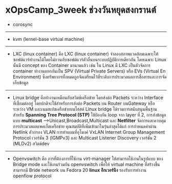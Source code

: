 # xOpsCamp_3week ช่วงวันหยุดสงกรานต์ 
* corosync
-------------------------------------------------------------------------------------------------------------
* kvm (lernel-base virtual machine)
-------------------------------------------------------------------------------------------------------------
* LXC (linux container) คือ LXC (linux container)
จำลองสภาพแวดล้อมเฉพาะให้ซอฟต์แวร์ทำงานได้โดยไม่กวนกับซอฟต์แวร์ตัวอื่นบนระบบปฏิบัติการเดียวกัน 
โดยเฉพาะ Linux นั้นมี concept ของ Container มานานแล้ว เช่น ใน Linux มี LXC เป็นตัวจัดการ 
container ทำงานแยกกันเป็น SPV (Virtual Private Servers) หรือ EVs (Virtual En Environment)
 ซึ่งทรัพยากรทั้งหมดถูกจัดเตรียมไว้ที่ระดับการประมวลผลการสื่อสารและการจัดเก็บข้อมูล
-------------------------------------------------------------------------------------------------------------
* Linux bridge คือทำงานเหมือนกับสวิตช์เครือข่าย โดยส่งต่อ Packets ระหว่าง Interface ที่เชื่อมต่ออยู่ 
โดยปกติจะใช้สำหรับการส่งต่อ Packets บน Router บนGateway หรือระหว่าง VM และเนมสเปซเครือข่ายบนโฮสต์ 
Linux bridge ได้รวมการสนับสนุนพื้นฐานสำหรับ **Spanning Tree Protocol (STP)** ใช้ป้องกัน loop จาก layer ที่ 2,
การส่งข้อมูลแบบ **multicast** -->Unicast,Broadcast,Multicast
และ **Netfilter** จัดการและควบคุมการประมวลผลแพคเก็ตเครือข่าย
คุณสมบัติที่เพิ่มเข้ามาในรุ่นล่าสุดได้แก่ การกำหนดค่าผ่าน Netlink ตัวกรอง VLAN การทำแผนที่อุโมงค์ VxLAN Internet Group Management Protocol เวอร์ชัน 3 (IGMPv3) และ Multicast Listener Discovery 
เวอร์ชัน 2 (MLDv2) สวิตช์dev
-------------------------------------------------------------------------------------------------------------
* Openvswitch  คือ การที่ต้องการที่ใช้งาน virt-manager ให้สามารถใช้งานในรูปแบบ
ของ Bridge mode และใช้งานร่วมกัน openvswitch
เพื่อให้ virtual machine ที่สร้างขึ้นสามารถมี Bride network 
บน Fedora 20 **linux อีกเวอร์นึง**
รองรับการทำงาน openflow protocol
